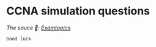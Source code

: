 # CCNA simulation questions
*The sauce 🥣: [Examtopics](https://www.examtopics.com/exams/cisco/200-301)*

`Good luck`
